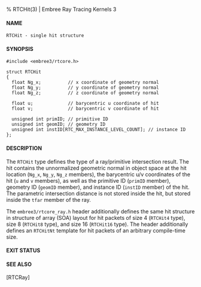 % RTCHit(3) | Embree Ray Tracing Kernels 3

#### NAME

    RTCHit - single hit structure

#### SYNOPSIS

    #include <embree3/rtcore.h>

    struct RTCHit
    {
      float Ng_x;          // x coordinate of geometry normal
      float Ng_y;          // y coordinate of geometry normal
      float Ng_z;          // z coordinate of geometry normal

      float u;             // barycentric u coordinate of hit
      float v;             // barycentric v coordinate of hit

      unsigned int primID; // primitive ID
      unsigned int geomID; // geometry ID
      unsigned int instID[RTC_MAX_INSTANCE_LEVEL_COUNT]; // instance ID
    };

#### DESCRIPTION

The `RTCHit` type defines the type of a ray/primitive intersection
result. The hit contains the unnormalized geometric normal in object
space at the hit location (`Ng_x`, `Ng_y`, `Ng_z` members), the
barycentric u/v coordinates of the hit (`u` and `v` members), as well
as the primitive ID (`primID` member), geometry ID (`geomID` member),
and instance ID (`instID` member) of the hit. The parametric
intersection distance is not stored inside the hit, but stored inside
the `tfar` member of the ray.

The `embree3/rtcore_ray.h` header additionally defines the same hit
structure in structure of array (SOA) layout for hit packets of size 4
(`RTCHit4` type), size 8 (`RTCHit8` type), and size 16 (`RTCHit16`
type). The header additionally defines an `RTCHitNt` template for
hit packets of an arbitrary compile-time size.

#### EXIT STATUS

#### SEE ALSO

[RTCRay]

